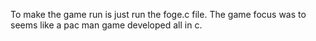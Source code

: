 To make the game run is just run the foge.c file. The game focus was to seems like a pac man game developed all in c.

